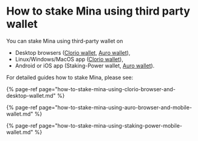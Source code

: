 # How to stake Mina using third party wallet

You can stake Mina using third-party wallet on

* Desktop browsers \([Clorio wallet](https://clor.io/), [Auro wallet](https://aurowallet.com/)\),
* Linux/Windows/MacOS app \([Clorio wallet](https://clor.io/)\),
* Android or iOS app \(Staking-Power wallet, [Auro wallet](https://aurowallet.com/)\).

For detailed guides how to stake Mina, please see:

{% page-ref page="how-to-stake-mina-using-clorio-browser-and-desktop-wallet.md" %}

{% page-ref page="how-to-stake-mina-using-auro-browser-and-mobile-wallet.md" %}

{% page-ref page="how-to-stake-mina-using-staking-power-mobile-wallet.md" %}



